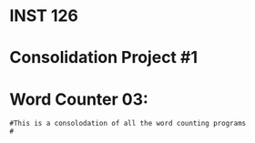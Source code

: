 # INST 126 
# Consolidation Project #1
  # Word Counter 03:
    #This is a consolodation of all the word counting programs
    #
